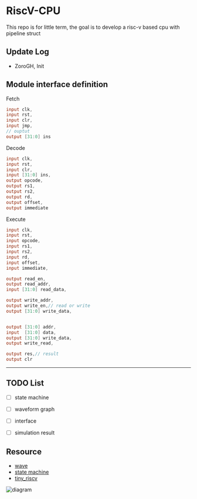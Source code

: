 # RiscV-CPU
This repo is for little term, the goal is to develop a risc-v based cpu with pipeline struct

## Update Log
- ZoroGH, Init
## Module interface definition
Fetch
```verilog
input clk,
input rst,
input clr,
input jmp,
// ouptut 
output [31:0] ins
```

Decode
```verilog
input clk,
input rst,
input clr,
input [31:0] ins,
output opcode,
output rs1,
output rs2,
output rd,
output offset,
output immediate

```


Execute
```verilog
input clk,
input rst,
input opcode,
input rs1,
input rs2,
input rd,
input offset,
input immediate,

output read_en,
output read_addr,
input [31:0] read_data,

output write_addr,
output write_en,// read or write
output [31:0] write_data,


output [31:0] addr,
input  [31:0] data,
output [31:0] write_data,
output write_read,

output res,// result
output clr

```


----
## TODO List

- [ ] state machine 
- [ ] waveform graph
- [ ] interface
- [ ] simulation result



## Resource

- [wave](https://wavedrom.com/)
- [state machine](https://www.writebug.com/article/933fcc89-c790-11ed-a37d-6479f0e5e323)
- [tiny_riscv](https://liangkangnan.gitee.io/2020/04/29/%E4%BB%8E%E9%9B%B6%E5%BC%80%E5%A7%8B%E5%86%99RISC-V%E5%A4%84%E7%90%86%E5%99%A8/)

![diagram](https://liangkangnan.gitee.io/2020/04/29/%E4%BB%8E%E9%9B%B6%E5%BC%80%E5%A7%8B%E5%86%99RISC-V%E5%A4%84%E7%90%86%E5%99%A8/2_0.jpg)